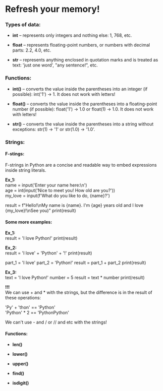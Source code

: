 # Refresh your memory!


### Types of data:

- **int** – represents only integers and nothing else: 1, 768, etc.

- **float** – represents floating-point numbers, or numbers with decimal parts: 2.2, 4.0, etc.

- **str** – represents anything enclosed in quotation marks and is treated as text: 'just one word', "any sentence!", etc.


### Functions:

- **int()** – converts the value inside the parentheses into an integer (if possible): int('1') → 1. It does not work with letters!

- **float()** – converts the value inside the parentheses into a floating-point number (if possible): float('1') → 1.0 or float(1) → 1.0. It does not work with letters!

- **str()** – converts the value inside the parentheses into a string without exceptions: str(1) → '1' or str(1.0) → '1.0'.


### Strings:

#### F-stings:

F-strings in Python are a concise and readable way to embed expressions inside string literals.

**Ex_1:**  
name = input('Enter your name here:\n')  
age = int(input('Nice to meet you! How old are you?'))  
my_love = input(f'What do you like to do, {name}?')  

result = f"Hello!\nMy name is {name}. I'm {age} years old and I love {my_love}!\nSee you)"
print(result)

#### Some more examples:

**Ex_1:**  
result = 'I love Python!'
print(result)

**Ex_2:**  
result = 'I love' + 'Python' + '!'
print(result)

part_1 = 'I love'
part_2 = 'Python!'
result = part_1 + part_2
print(result)

**Ex_3:**  
text = 'I love Python!'
number = 5
result = text * number
print(result)

**!!!**  
We can use + and * with the strings, but the difference is in the result of these operations:  

'Py' + 'thon' == 'Python'  
'Python' * 2 == 'PythonPython'

We can't use - and / or // and etc with the strings!


#### Functions:

- **len()**

- **lower()**

- **upper()**

- **find()**

- **isdigit()**
